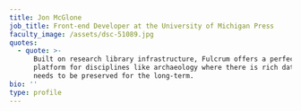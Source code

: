 ```yaml
---
title: Jon McGlone
job_title: Front-end Developer at the University of Michigan Press
faculty_image: /assets/dsc-51089.jpg
quotes:
  - quote: >-
      Built on research library infrastructure, Fulcrum offers a perfect
      platform for disciplines like archaeology where there is rich data that
      needs to be preserved for the long-term.
bio: ''
type: profile
---
```


